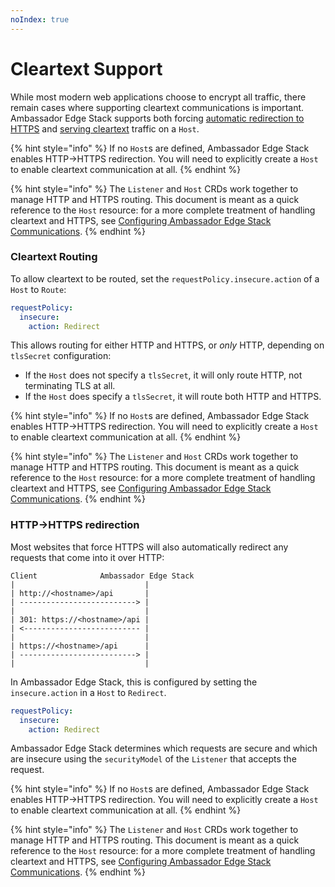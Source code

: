```yaml
---
noIndex: true
---
```


# Cleartext Support

While most modern web applications choose to encrypt all traffic, there remain cases where supporting cleartext communications is important. Ambassador Edge Stack supports both forcing [automatic redirection to HTTPS](cleartext-support.md#http-https-redirection) and [serving cleartext](cleartext-support.md#cleartext-routing) traffic on a `Host`.

{% hint style="info" %}
If no `Host`s are defined, Ambassador Edge Stack enables HTTP->HTTPS redirection. You will need to explicitly create a `Host` to enable cleartext communication at all.&#x20;
{% endhint %}

{% hint style="info" %}
The `Listener` and `Host` CRDs work together to manage HTTP and HTTPS routing. This document is meant as a quick reference to the `Host` resource: for a more complete treatment of handling cleartext and HTTPS, see [Configuring Ambassador Edge Stack Communications](../../edge-stack-user-guide/service-routing-and-communication/configuring-ambassador-edge-stack-communications.md).
{% endhint %}

### Cleartext Routing

To allow cleartext to be routed, set the `requestPolicy.insecure.action` of a `Host` to `Route`:

```yaml
requestPolicy:
  insecure:
    action: Redirect
```

This allows routing for either HTTP and HTTPS, or _only_ HTTP, depending on `tlsSecret` configuration:

* If the `Host` does not specify a `tlsSecret`, it will only route HTTP, not terminating TLS at all.
* If the `Host` does specify a `tlsSecret`, it will route both HTTP and HTTPS.

{% hint style="info" %}
If no `Host`s are defined, Ambassador Edge Stack enables HTTP->HTTPS redirection. You will need to explicitly create a `Host` to enable cleartext communication at all.&#x20;
{% endhint %}

{% hint style="info" %}
The `Listener` and `Host` CRDs work together to manage HTTP and HTTPS routing. This document is meant as a quick reference to the `Host` resource: for a more complete treatment of handling cleartext and HTTPS, see [Configuring Ambassador Edge Stack Communications](../../edge-stack-user-guide/service-routing-and-communication/configuring-ambassador-edge-stack-communications.md).
{% endhint %}

### HTTP->HTTPS redirection

Most websites that force HTTPS will also automatically redirect any requests that come into it over HTTP:

```
Client              Ambassador Edge Stack
|                             |
| http://<hostname>/api       |
| --------------------------> |
|                             |
| 301: https://<hostname>/api |
| <-------------------------- |
|                             |
| https://<hostname>/api      |
| --------------------------> |
|                             |
```

In Ambassador Edge Stack, this is configured by setting the `insecure.action` in a `Host` to `Redirect`.

```yaml
requestPolicy:
  insecure:
    action: Redirect
```

Ambassador Edge Stack determines which requests are secure and which are insecure using the `securityModel` of the `Listener` that accepts the request.

{% hint style="info" %}
If no `Host`s are defined, Ambassador Edge Stack enables HTTP->HTTPS redirection. You will need to explicitly create a `Host` to enable cleartext communication at all.&#x20;
{% endhint %}

{% hint style="info" %}
The `Listener` and `Host` CRDs work together to manage HTTP and HTTPS routing. This document is meant as a quick reference to the `Host` resource: for a more complete treatment of handling cleartext and HTTPS, see [Configuring Ambassador Edge Stack Communications](../../edge-stack-user-guide/service-routing-and-communication/configuring-ambassador-edge-stack-communications.md).
{% endhint %}

